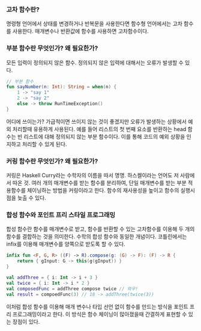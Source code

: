 ### 고차 함수란?
명령형 언어에서 상태를 변경하거나 반복문을 사용한다면 함수형 언어에서는 고차 함수를 사용한다. 매개변수나 반환값에 함수를 사용하면 고차함수이다.

### 부분 함수란 무엇인가? 왜 필요한가?
모든 입력이 정의되지 않은 함수. 정의되지 않은 입력에 대해서는 오류가 발생할 수 있다.
```kotlin
// 부분 함수
fun sayNumber(n: Int): String = when(n) {
	1 -> "say 1"
	2 -> "say 2"
	else -> throw RunTimeException()
}
```
어디에 쓰이는가? 가급적이면 쓰이지 않는 것이 좋겠지만 오류가 발생하는 상황에서 예외 처리할때 유용하게 사용된다. 예를 들어 리스트의 첫 번째 요소를 반환하는 head 함수는 빈 리스트에 대해 정의되지 않는 부분 함수이다. 이를 통해 코드의 예외 상황을 인지하고 처리할 수 있게 된다.
### 커링 함수란 무엇인가? 왜 필요한가?
커링은 Haskell Curry라는 수학자의 이름을 따서 명명. 하스켈이라는 언어도 저 사람에서 따온 것.
여러 개의 매개변수를 받는 함수를 분리하여, 단일 매개변수를 받는 부분 적용함수를 체이닝하는 방법을 커링이라고 한다.
함수의 재사용성을 높이고 함수의 실행시점을 늦출 수 있다.

### 합성 함수와 포인트 프리 스타일 프로그래밍
합성 함수란 함수를 매개변수로 받고, 함수를 반환할 수 있는 고차함수를 이용해 두 개의 함수를 결합하는 것을 의미한다. 수학의 합성 함수와 동일한 개념이다.
코틀린에서는 infix를 이용해 매개변수를 양쪽으로 받도록 할 수 있다.
```kotlin
infix fun <F, G, R> ((F) -> R).compose(g: (G) -> F): (F) -> R {
	return { gInput: G -> this(g(gInput)) }
}

val addThree = { i: Int -> i + 3 }
val twice = { i: Int -> i * 2 }
val composedFunc = addThree compose twice // 와우!
val result = compoedFunc(3) // 18 -> addThree(twice(3))
```
이처럼 합성 함수를 이용해 매개 변수나 타입 선언 없이 함수를 만드는 방식을 포인트 프리 프로그래밍이라고 한다. 이 방식은 함수 체이닝이 많아졌을때 간결하게 표현할 수 있는 장점이 있다. 
